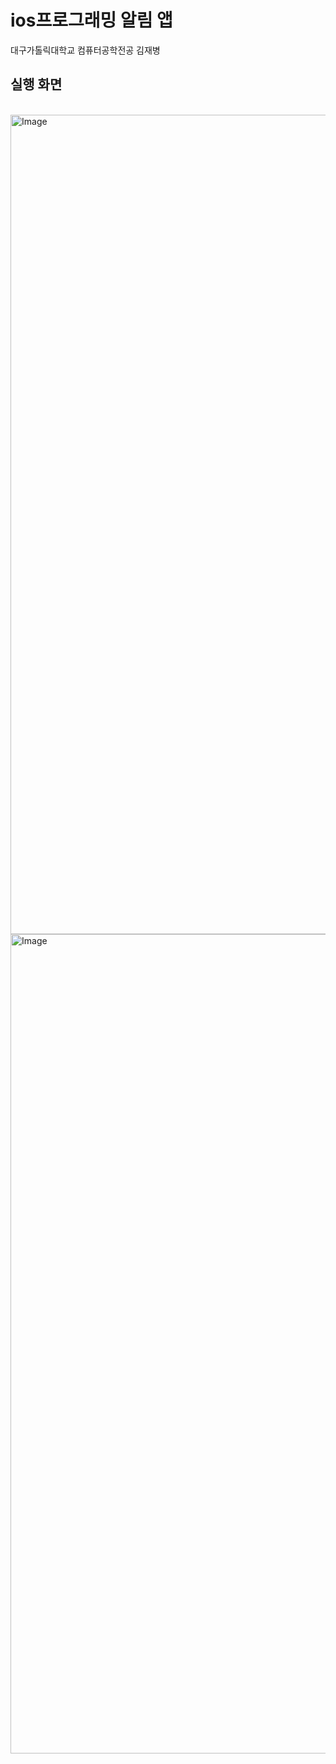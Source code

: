 # ios프로그래밍 알림 앱
대구가톨릭대학교 컴퓨터공학전공 김재병 </br>
## 실행 화면
</br>
<img width="603" height="1311" alt="Image" src="https://github.com/user-attachments/assets/bd8eb8ec-28e5-4d7a-bf5a-da950709263e" />

<img width="603" height="1311" alt="Image" src="https://github.com/user-attachments/assets/b1d3472d-339c-41ca-8eed-d598a8bd2fd8" />
